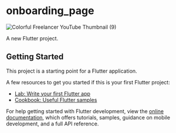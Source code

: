 # onboarding_page
![Colorful Freelancer YouTube Thumbnail (9)](https://github.com/Amani454/Onboarding-screen/assets/144737903/466791f4-0958-4cc3-b324-4a8fd5e25659)


A new Flutter project.

## Getting Started

This project is a starting point for a Flutter application.

A few resources to get you started if this is your first Flutter project:

- [Lab: Write your first Flutter app](https://docs.flutter.dev/get-started/codelab)
- [Cookbook: Useful Flutter samples](https://docs.flutter.dev/cookbook)

For help getting started with Flutter development, view the
[online documentation](https://docs.flutter.dev/), which offers tutorials,
samples, guidance on mobile development, and a full API reference.
